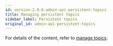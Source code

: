 ```yaml
---
id: version-2.9.0-admin-api-persistent-topics
title: Managing persistent topics
sidebar_label: Persistent topics
original_id: admin-api-persistent-topics
---
```


For details of the content, refer to [manage topics](admin-api-topics.md).